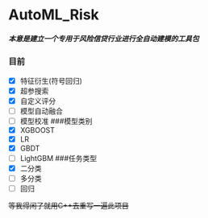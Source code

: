 # AutoML_Risk
##### 本意是建立一个专用于风险信贷行业进行全自动建模的工具包
### 目前
- [x] 特征衍生(符号回归)
- [x] 超参搜索
- [x] 自定义评分
- [ ] 模型自动融合
- [ ] 模型校准
###模型类别
- [x] XGBOOST
- [x] LR
- [x] GBDT
- [ ] LightGBM
###任务类型
- [x] 二分类
- [ ] 多分类
-  [ ] 回归

~~等我得闲了就用C++去重写一遍此项目~~

